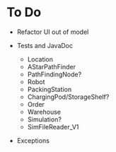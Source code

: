 # To Do

- Refactor UI out of model

- Tests and JavaDoc
  - Location
  - AStarPathFinder
  - PathFindingNode? 
  - Robot
  - PackingStation
  - ChargingPod/StorageShelf?
  - Order
  - Warehouse
  - Simulation?
  - SimFileReader_V1

- Exceptions

